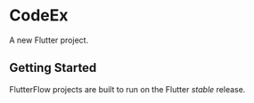# CodeEx

A new Flutter project.

## Getting Started

FlutterFlow projects are built to run on the Flutter _stable_ release.

